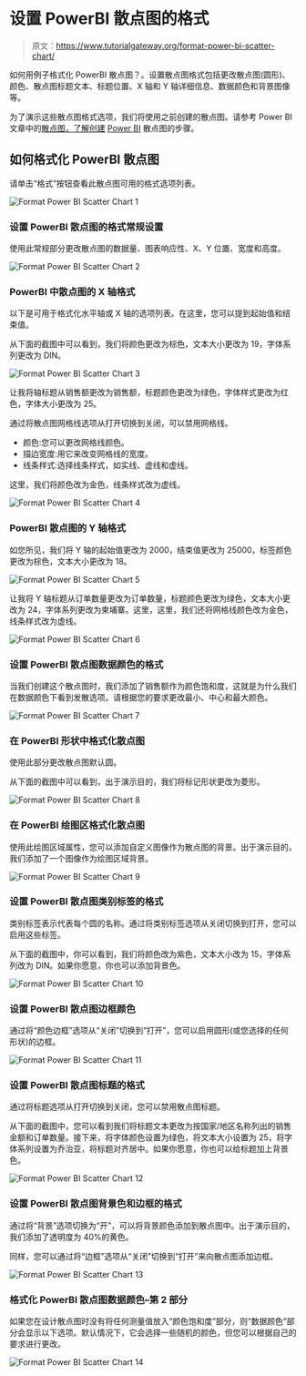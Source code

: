 # 设置 PowerBI 散点图的格式

> 原文：<https://www.tutorialgateway.org/format-power-bi-scatter-chart/>

如何用例子格式化 PowerBI 散点图？。设置散点图格式包括更改散点图(圆形)、颜色、散点图标题文本、标题位置、X 轴和 Y 轴详细信息、数据颜色和背景图像等。

为了演示这些散点图格式选项，我们将使用之前创建的散点图。请参考 Power BI 文章中的[散点图，了解创建](https://www.tutorialgateway.org/scatter-chart-in-power-bi/) [Power BI](https://www.tutorialgateway.org/power-bi-tutorial/) 散点图的步骤。

## 如何格式化 PowerBI 散点图

请单击“格式”按钮查看此散点图可用的格式选项列表。

![Format Power BI Scatter Chart 1](img/7e0e35cffd8e1a4fba632631137f49cc.png)

### 设置 PowerBI 散点图的格式常规设置

使用此常规部分更改散点图的数据量、图表响应性、X、Y 位置、宽度和高度。

![Format Power BI Scatter Chart 2](img/9aba20667250f889bcbf0fb9ecb85e61.png)

### PowerBI 中散点图的 X 轴格式

以下是可用于格式化水平轴或 X 轴的选项列表。在这里，您可以提到起始值和结束值。

从下面的截图中可以看到，我们将颜色更改为棕色，文本大小更改为 19，字体系列更改为 DIN。

![Format Power BI Scatter Chart 3](img/a926d5510a122fd11c0ac3ce55fac65d.png)

让我将轴标题从销售额更改为销售额，标题颜色更改为绿色，字体样式更改为红色，字体大小更改为 25。

通过将散点图网格线选项从打开切换到关闭，可以禁用网格线。

*   颜色:您可以更改网格线颜色。
*   描边宽度:用它来改变网格线的宽度。
*   线条样式:选择线条样式，如实线、虚线和虚线。

这里，我们将颜色改为金色，线条样式改为虚线。

![Format Power BI Scatter Chart 4](img/788e5f547b1ca073990d5e208f89da7a.png)

### PowerBI 散点图的 Y 轴格式

如您所见，我们将 Y 轴的起始值更改为 2000，结束值更改为 25000，标签颜色更改为棕色，文本大小更改为 18。

![Format Power BI Scatter Chart 5](img/847d54182898f59bca758711ddffd0a8.png)

让我将 Y 轴标题从订单数量更改为订单数量，标题颜色更改为绿色，文本大小更改为 24，字体系列更改为柬埔寨。这里，这里，我们还将网格线颜色改为金色，线条样式改为虚线。

![Format Power BI Scatter Chart 6](img/cc017fb9877dba95405908c415f5f36a.png)

### 设置 PowerBI 散点图数据颜色的格式

当我们创建这个散点图时，我们添加了销售额作为颜色饱和度，这就是为什么我们在数据颜色下看到发散选项。请根据您的要求更改最小、中心和最大颜色。

![Format Power BI Scatter Chart 7](img/965e1939f8ace055e30e284bd4d31e6e.png)

### 在 PowerBI 形状中格式化散点图

使用此部分更改散点图默认圆。

从下面的截图中可以看到，出于演示目的，我们将标记形状更改为菱形。

![Format Power BI Scatter Chart 8](img/e1adaace15c94ff98bd60908637a742b.png)

### 在 PowerBI 绘图区格式化散点图

使用此绘图区域属性，您可以添加自定义图像作为散点图的背景。出于演示目的，我们添加了一个图像作为绘图区域背景。

![Format Power BI Scatter Chart 9](img/0949c18b68e7263c42788e63bb92c93a.png)

### 设置 PowerBI 散点图类别标签的格式

类别标签表示代表每个圆的名称。通过将类别标签选项从关闭切换到打开，您可以启用这些标签。

从下面的截图中，你可以看到，我们将颜色改为紫色，文本大小改为 15，字体系列改为 DIN。如果你愿意，你也可以添加背景色。

![Format Power BI Scatter Chart 10](img/a60ff3d6646ce61b3eeeee5c89c61c85.png)

### 设置 PowerBI 散点图边框颜色

通过将“颜色边框”选项从“关闭”切换到“打开”，您可以启用圆形(或您选择的任何形状)的边框。

![Format Power BI Scatter Chart 11](img/378283257c2578ecf833af07c647ea75.png)

### 设置 PowerBI 散点图标题的格式

通过将标题选项从打开切换到关闭，您可以禁用散点图标题。

从下面的截图中，您可以看到我们将标题文本更改为按国家/地区名称列出的销售金额和订单数量。接下来，将字体颜色设置为绿色，将文本大小设置为 25，将字体系列设置为乔治亚，将标题对齐居中。如果你愿意，你也可以给标题加上背景色。

![Format Power BI Scatter Chart 12](img/b2839cc01a795eea52820dc9fc2946ac.png)

### 设置 PowerBI 散点图背景色和边框的格式

通过将“背景”选项切换为“开”，可以将背景颜色添加到散点图中。出于演示目的，我们添加了透明度为 40%的黄色。

同样，您可以通过将“边框”选项从“关闭”切换到“打开”来向散点图添加边框。

![Format Power BI Scatter Chart 13](img/d7f716767015f56c45e38e7f1f2cb924.png)

### 格式化 PowerBI 散点图数据颜色–第 2 部分

如果您在设计散点图时没有将任何测量值放入“颜色饱和度”部分，则“数据颜色”部分会显示以下选项。默认情况下，它会选择一些随机的颜色，但您可以根据自己的要求进行更改。

![Format Power BI Scatter Chart 14](img/af9c90afba0a4fb33a1bf6f37b7cd4ef.png)